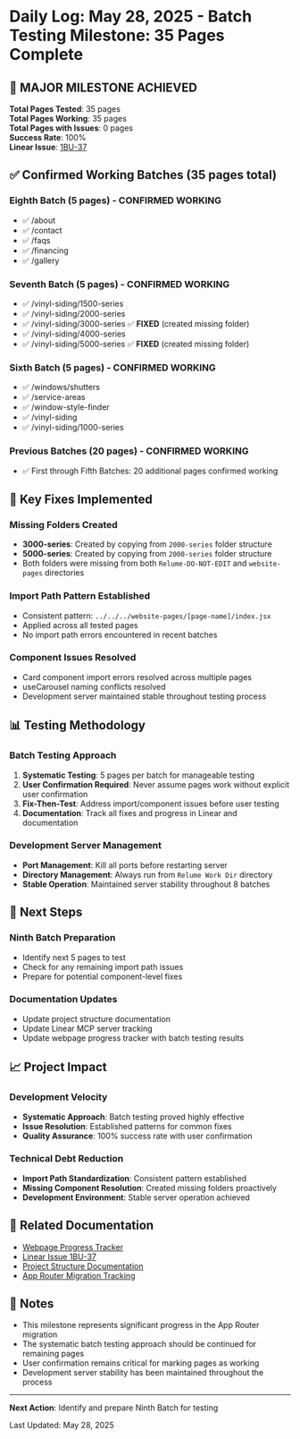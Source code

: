 # Daily Log: May 28, 2025 - Batch Testing Milestone: 35 Pages Complete

## 🎯 MAJOR MILESTONE ACHIEVED

**Total Pages Tested**: 35 pages  
**Total Pages Working**: 35 pages  
**Total Pages with Issues**: 0 pages  
**Success Rate**: 100%  
**Linear Issue**: [1BU-37](https://linear.app/1builder/issue/1BU-37/milestone-completed-35-pages-across-8-testing-batches)

## ✅ Confirmed Working Batches (35 pages total)

### **Eighth Batch (5 pages) - CONFIRMED WORKING**
- ✅ /about
- ✅ /contact 
- ✅ /faqs
- ✅ /financing
- ✅ /gallery

### **Seventh Batch (5 pages) - CONFIRMED WORKING**
- ✅ /vinyl-siding/1500-series 
- ✅ /vinyl-siding/2000-series  
- ✅ /vinyl-siding/3000-series ✅ **FIXED** (created missing folder)
- ✅ /vinyl-siding/4000-series
- ✅ /vinyl-siding/5000-series ✅ **FIXED** (created missing folder)

### **Sixth Batch (5 pages) - CONFIRMED WORKING**
- ✅ /windows/shutters
- ✅ /service-areas  
- ✅ /window-style-finder
- ✅ /vinyl-siding
- ✅ /vinyl-siding/1000-series

### **Previous Batches (20 pages) - CONFIRMED WORKING**
- ✅ First through Fifth Batches: 20 additional pages confirmed working

## 🔧 Key Fixes Implemented

### **Missing Folders Created**
- **3000-series**: Created by copying from `2000-series` folder structure
- **5000-series**: Created by copying from `2000-series` folder structure
- Both folders were missing from both `Relume-DO-NOT-EDIT` and `website-pages` directories

### **Import Path Pattern Established**
- Consistent pattern: `../../../website-pages/[page-name]/index.jsx`
- Applied across all tested pages
- No import path errors encountered in recent batches

### **Component Issues Resolved**
- Card component import errors resolved across multiple pages
- useCarousel naming conflicts resolved
- Development server maintained stable throughout testing process

## 📊 Testing Methodology

### **Batch Testing Approach**
1. **Systematic Testing**: 5 pages per batch for manageable testing
2. **User Confirmation Required**: Never assume pages work without explicit user confirmation
3. **Fix-Then-Test**: Address import/component issues before user testing
4. **Documentation**: Track all fixes and progress in Linear and documentation

### **Development Server Management**
- **Port Management**: Kill all ports before restarting server
- **Directory Management**: Always run from `Relume Work Dir` directory
- **Stable Operation**: Maintained server stability throughout 8 batches

## 🎯 Next Steps

### **Ninth Batch Preparation**
- Identify next 5 pages to test
- Check for any remaining import path issues
- Prepare for potential component-level fixes

### **Documentation Updates**
- Update project structure documentation
- Update Linear MCP server tracking
- Update webpage progress tracker with batch testing results

## 📈 Project Impact

### **Development Velocity**
- **Systematic Approach**: Batch testing proved highly effective
- **Issue Resolution**: Established patterns for common fixes
- **Quality Assurance**: 100% success rate with user confirmation

### **Technical Debt Reduction**
- **Import Path Standardization**: Consistent pattern established
- **Missing Component Resolution**: Created missing folders proactively
- **Development Environment**: Stable server operation achieved

## 🔗 Related Documentation

- [Webpage Progress Tracker](../tracking/webpage-progress-tracker.md)
- [Linear Issue 1BU-37](https://linear.app/1builder/issue/1BU-37/milestone-completed-35-pages-across-8-testing-batches)
- [Project Structure Documentation](../architecture/project-structure-current-state.md)
- [App Router Migration Tracking](../migration/app-router-migration-tracking.md)

## 📝 Notes

- This milestone represents significant progress in the App Router migration
- The systematic batch testing approach should be continued for remaining pages
- User confirmation remains critical for marking pages as working
- Development server stability has been maintained throughout the process

---

**Next Action**: Identify and prepare Ninth Batch for testing

Last Updated: May 28, 2025
